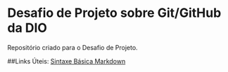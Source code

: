 # Desafio de Projeto sobre Git/GitHub da DIO
Repositório criado para o Desafio de Projeto.

##Links Úteis:
[Sintaxe Básica Markdown](https://www.markdownguide.org/basic-syntax/)
